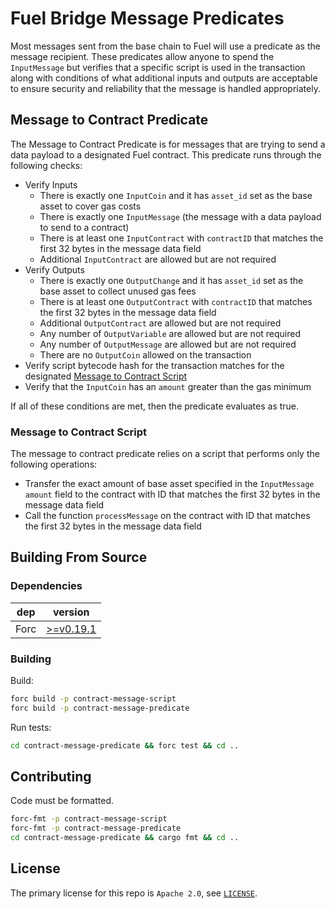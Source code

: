 # Fuel Bridge Message Predicates

Most messages sent from the base chain to Fuel will use a predicate as the message recipient. These predicates allow anyone to spend the `InputMessage` but verifies that a specific script is used in the transaction along with conditions of what additional inputs and outputs are acceptable to ensure security and reliability that the message is handled appropriately.

## Message to Contract Predicate

The Message to Contract Predicate is for messages that are trying to send a data payload to a designated Fuel contract. This predicate runs through the following checks:
- Verify Inputs
  - There is exactly one `InputCoin` and it has `asset_id` set as the base asset to cover gas costs
  - There is exactly one `InputMessage` (the message with a data payload to send to a contract)
  - There is at least one `InputContract` with `contractID` that matches the first 32 bytes in the message data field
  - Additional `InputContract` are allowed but are not required
- Verify Outputs
  - There is exactly one `OutputChange` and it has `asset_id` set as the base asset to collect unused gas fees
  - There is at least one `OutputContract` with `contractID` that matches the first 32 bytes in the message data field
  - Additional `OutputContract` are allowed but are not required
  - Any number of `OutputVariable` are allowed but are not required
  - Any number of `OutputMessage` are allowed but are not required
  - There are no `OutputCoin` allowed on the transaction
- Verify script bytecode hash for the transaction matches for the designated [Message to Contract Script](#message-to-contract-script)
- Verify that the `InputCoin` has an `amount` greater than the gas minimum

If all of these conditions are met, then the predicate evaluates as true.

### Message to Contract Script

The message to contract predicate relies on a script that performs only the following operations:
- Transfer the exact amount of base asset specified in the `InputMessage` `amount` field to the contract with ID that matches the first 32 bytes in the message data field
- Call the function `processMessage` on the contract with ID that matches the first 32 bytes in the message data field

## Building From Source

### Dependencies

| dep     | version                                                  |
| ------- | -------------------------------------------------------- |
| Forc    | [>=v0.19.1](https://fuellabs.github.io/sway/v0.19.1/introduction/installation.html) |

### Building

Build:

```sh
forc build -p contract-message-script
forc build -p contract-message-predicate
```

Run tests:

```sh
cd contract-message-predicate && forc test && cd ..
```

## Contributing

Code must be formatted.

```sh
forc-fmt -p contract-message-script
forc-fmt -p contract-message-predicate
cd contract-message-predicate && cargo fmt && cd ..
```

## License

The primary license for this repo is `Apache 2.0`, see [`LICENSE`](./LICENSE).
